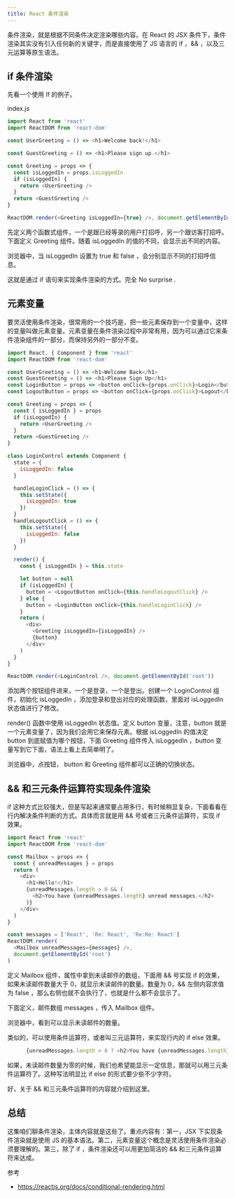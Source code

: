 ```yaml
---
title: React 条件渲染
---
```


条件渲染，就是根据不同条件决定渲染哪些内容。在 React 的 JSX 条件下，条件渲染其实没有引入任何新的关键字，而是直接使用了 JS 语言的 if ，&& ，以及三元运算等原生语法。

## if 条件渲染

先看一个使用 If 的例子。

index.js

```js
import React from 'react'
import ReactDOM from 'react-dom'

const UserGreeting = () => <h1>Welcome back!</h1>

const GuestGreeting = () => <h1>Please sign up.</h1>

const Greeting = props => {
  const isLoggedIn = props.isLoggedIn
  if (isLoggedIn) {
    return <UserGreeting />
  }
  return <GuestGreeting />
}

ReactDOM.render(<Greeting isLoggedIn={true} />, document.getElementById('root'))
```

先定义两个函数式组件，一个是跟已经等录的用户打招呼，另一个跟访客打招呼。下面定义 Greeting 组件。随着 isLoggedIn 的值的不同，会显示出不同的内容。

浏览器中，当 isLoggedIn 设置为 true 和 false ，会分别显示不同的打招呼信息。

这就是通过 if 语句来实现条件渲染的方式。完全 No surprise .

## 元素变量

要灵活使用条件渲染，很常用的一个技巧是，把一些元素保存到一个变量中，这样的变量叫做元素变量。元素变量在条件渲染过程中非常有用，因为可以通过它来条件渲染组件的一部分，而保持另外的一部分不变。

```js
import React, { Component } from 'react'
import ReactDOM from 'react-dom'

const UserGreeting = () => <h1>Welcome Back</h1>
const GuestGreeting = () => <h1>Please Sign Up</h1>
const LoginButton = props => <button onClick={props.onClick}>Login</button>
const LogoutButton = props => <button onClick={props.onClick}>Logout</button>

const Greeting = props => {
  const { isLoggedIn } = props
  if (isLoggedIn) {
    return <UserGreeting />
  }
  return <GuestGreeting />
}

class LoginControl extends Component {
  state = {
    isLoggedIn: false
  }

  handleLoginClick = () => {
    this.setState({
      isLoggedIn: true
    })
  }
  handleLogoutClick = () => {
    this.setState({
      isLoggedIn: false
    })
  }

  render() {
    const { isLoggedIn } = this.state

    let button = null
    if (isLoggedIn) {
      button = <LogoutButton onClick={this.handleLogoutClick} />
    } else {
      button = <LoginButton onClick={this.handleLoginClick} />
    }
    return (
      <div>
        <Greeting isLoggedIn={isLoggedIn} />
        {button}
      </div>
    )
  }
}

ReactDOM.render(<LoginControl />, document.getElementById('root'))
```

添加两个按钮组件进来，一个是登录，一个是登出。创建一个 LoginControl 组件，初始化 isLoggedIn ，添加登录和登出对应的处理函数，里面对 isLoggedIn 状态值进行了修改。

render() 函数中使用 isLoggedIn 状态值。定义 button 变量，注意，button 就是一个元素变量了，因为我们会用它来保存元素。根据 isLoggedIn 的值决定 button 到底赋值为哪个按钮，下面 Greeting 组件传入 isLoggedIn ，button 变量写到它下面，语法上看上去简单明了。

浏览器中，点按钮， button 和 Greeting 组件都可以正确的切换状态。

##  && 和三元条件运算符实现条件渲染

if 这种方式比较强大，但是写起来通常要占用多行，有时候稍显复杂，下面看看在行内解决条件判断的方式。具体而言就是用 && 号或者三元条件运算符，实现 if 效果。

```js
import React from 'react'
import ReactDOM from 'react-dom'

const Mailbox = props => {
  const { unreadMessages } = props
  return (
    <div>
      <h1>Hello!</h1>
      {unreadMessages.length > 0 && (
        <h2>You have {unreadMessages.length} unread messages.</h2>
      )}
    </div>
  )
}

const messages = ['React', 'Re: React', 'Re:Re: React']
ReactDOM.render(
  <Mailbox unreadMessages={messages} />,
  document.getElementById('root')
)
```

定义 Mailbox 组件，属性中拿到未读邮件的数组，下面用 && 号实现 if 的效果，如果未读邮件数量大于 0，就显示未读邮件的数量。数量为 0，&& 左侧内容求值为 false ，那么右侧也就不会执行了，也就是什么都不会显示了。

下面定义，邮件数组 messages ，传入 Mailbox 组件。

浏览器中，看到可以显示未读邮件的数量。

类似的，可以使用条件运算符，或者叫三元运算符，来实现行内的 if else 效果。

```js
      {unreadMessages.length > 0 ? <h2>You have {unreadMessages.length} unread messages.</h2> : <h2>0 message</h2> }
```

如果，未读邮件数量为零的时候，我们也希望能显示一定信息，那就可以用三元条件运算符了。这种写法明显比 if else 的形式要少些不少字符。

好，关于 && 和三元条件运算符的内容就介绍到这里。

## 总结

这集咱们聊条件渲染，主体内容就是这些了。重点内容有：第一，JSX 下实现条件渲染就是使用 JS 的基本语法。第二，元素变量这个概念是灵活使用条件渲染必须要理解的。第三，除了 if ，条件渲染还可以用更加简洁的 && 和三元条件运算符来达成。

参考

- https://reactjs.org/docs/conditional-rendering.html
